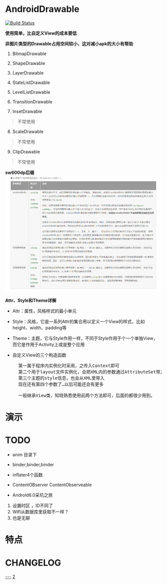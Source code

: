 # AndroidDrawable

[![Build Status](https://travis-ci.org/meolu/walle-web.svg?branch=master)](https://travis-ci.org/meolu/walle-web)

**使用简单，比自定义View的成本要低**

**非图片类型的Drawable占用空间较小，这对减小apk的大小有帮助**

1. BitmapDrawable

2. ShapeDrawable

3. LayerDrawable

4. StateListDrawable

5. LevelListDrawable

6. TransitionDrawable

7. InsetDrawable
> 不常使用

8. ScaleDrawable
> 不常使用

9. ClipDrawable
> 不常使用

**sw600dp后缀**
![](./pic/1.png)

**Attr、Style和Theme详解**
- Attr：属性，风格样式的最小单元

- Style：风格，它是一系列Attr的集合用以定义一个View的样式，比如height、width、padding等

- Theme：主题，它与Style作用一样，不同于Style作用于个一个单独View，而它是作用于Activity上或是整个应用

- 自定义View的三个构造函数
<pre>
     第一属于程序内实例化时采用，之传入Context即可
     第二个用于layout文件实例化，会把XML内的参数通过AttributeSet带入到View内。
     第三个主题的style信息，也会从XML里带入
     现在还有第四个参数了…以后可能还会有更多
     
     一般继承View类，知晓熟悉使用前两个方法即可，后面的都很少用到。
</pre>

# 演示

# TODO

- anim 目录下

- binder,binder,binder

- inflater4个函数

- ContentOBserver ContentObserveable

- Android6.0采坑之旅

1. 设置时区 ，ID不同了
2. WIfI从数据库里获取不一样？
3. 也是无聊

# 特点

# CHANGELOG
[---](http://www.jianshu.com/p/dd79220b47dd)
[2](http://www.jianshu.com/p/164e3ed1bc9f)









